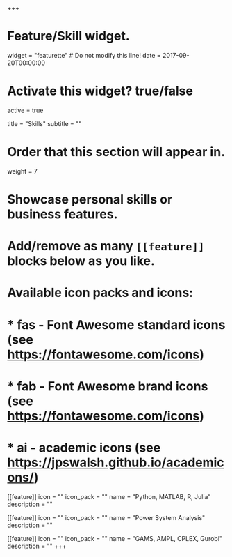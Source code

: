 +++
# Feature/Skill widget.
widget = "featurette"  # Do not modify this line!
date = 2017-09-20T00:00:00

# Activate this widget? true/false
active = true

title = "Skills"
subtitle = ""

# Order that this section will appear in.
weight = 7

# Showcase personal skills or business features.
# 
# Add/remove as many `[[feature]]` blocks below as you like.
# 
# Available icon packs and icons:
# * fas - Font Awesome standard icons (see https://fontawesome.com/icons)
# * fab - Font Awesome brand icons (see https://fontawesome.com/icons)
# * ai - academic icons (see https://jpswalsh.github.io/academicons/)

[[feature]]
  icon = ""
  icon_pack = ""
  name = "Python, MATLAB, R, Julia"
  description = ""
  
[[feature]]
  icon = ""
  icon_pack = ""
  name = "Power System Analysis"
  description = ""

[[feature]]
  icon = ""
  icon_pack = ""
  name = "GAMS, AMPL, CPLEX, Gurobi"
  description = ""
+++
